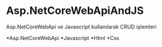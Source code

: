 # Asp.NetCoreWebApiAndJS
Asp.NetCoreWebApi ve Javascript kullanılarak CRUD işlemleri

*Asp.NetCoreWebApi
*Javascript 
*Html
*Css

